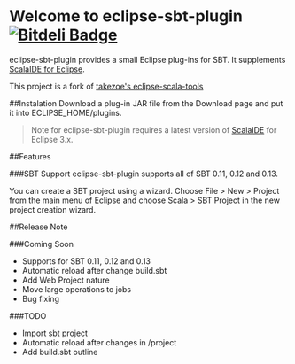 Welcome to eclipse-sbt-plugin [![Bitdeli Badge](https://d2weczhvl823v0.cloudfront.net/Jarlakxen/eclipse-sbt-plugin/trend.png)](https://bitdeli.com/free "Bitdeli Badge")
==================
eclipse-sbt-plugin provides a small Eclipse plug-ins for SBT. It supplements [ScalaIDE for Eclipse](http://scala-ide.org/).

This project is a fork of [takezoe's eclipse-scala-tools](https://bitbucket.org/takezoe/eclipse-scala-tools/)

##Instalation
Download a plug-in JAR file from the Download page and put it into ECLIPSE_HOME/plugins.

> Note for eclipse-sbt-plugin requires a latest version of [ScalaIDE](http://scala-ide.org/) for Eclipse 3.x.

##Features

###SBT Support
eclipse-sbt-plugin supports all of SBT 0.11, 0.12 and 0.13.

You can create a SBT project using a wizard. Choose File > New > Project from the main menu of Eclipse and choose Scala > SBT Project in the new project creation wizard.

##Release Note

###Coming Soon
+ Supports for SBT 0.11, 0.12 and 0.13
+ Automatic reload after change build.sbt
+ Add Web Project nature
+ Move large operations to jobs
+ Bug fixing

###TODO
+ Import sbt project
+ Automatic reload after changes in /project
+ Add build.sbt outline